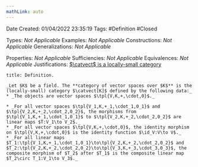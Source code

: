 ```yaml
---
mathLink: auto
---
```


<div class="topSpace"></div>

Date Created: 01/04/2022 23:35:19
Tags: #Definition #Closed

Types: _Not Applicable_
Examples: _Not Applicable_
Constructions: _Not Applicable_
Generalizations: _Not Applicable_

Properties: _Not Applicable_
Sufficiencies: _Not Applicable_
Equivalences: _Not Applicable_
Justifications: [$\catvect$ is a locally-small category](Category%20of%20vector%20spaces%20is%20a%20locally-small%20category.md)

``` ad-Definition
title: Definition.

_Let $K$ be a field. The **category of vector spaces over $K$** is the (locally-small) category $\catvect[K]$ defined by the following data:_
* _The objects are vector spaces $\tpl{V,K,+,\cdot,0}$._

* _For all vector spaces $\tpl{V_1,K,+_1,\cdot_1,0_1}$ and $\tpl{V_2,K,+_2,\cdot_2,0_2}$, the morphisms from $\tpl{V_1,K,+_1,\cdot_1,0_1}$ to $\tpl{V_2,K,+_2,\cdot_2,0_2}$ are linear maps $T:V_1\to V_2$._
* _For all vector spaces $\tpl{V,K,+,\cdot,0}$, the identity morphism on $\tpl{V,K,+,\cdot,0}$ is the identity function $\id_V:V\to V$._
* _For all linear maps $T_1:\tpl{V_1,K,+_1,\cdot_1,0_1}\to\tpl{V_2,K,+_2,\cdot_2,0_2}$ and $T_2:\tpl{V_2,K,+_2,\cdot_2,0_2}\to\tpl{V_3,K,+_3,\cdot_3,0_3}$, the composite morphism of $T_2$ after $T_1$ is the composite linear map $T_2\circ T_1:V_1\to V_3$._

```
